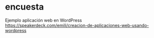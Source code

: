 # encuesta
Ejemplo aplicación web en WordPress
https://speakerdeck.com/emili/creacion-de-aplicaciones-web-usando-wordpress
